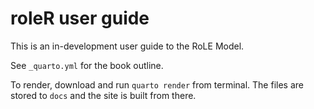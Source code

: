 # roleR user guide

This is an in-development user guide to the RoLE Model.

See `_quarto.yml` for the book outline.

To render, download and run `quarto render` from terminal. The files are stored to `docs` and the site is built from there. 
